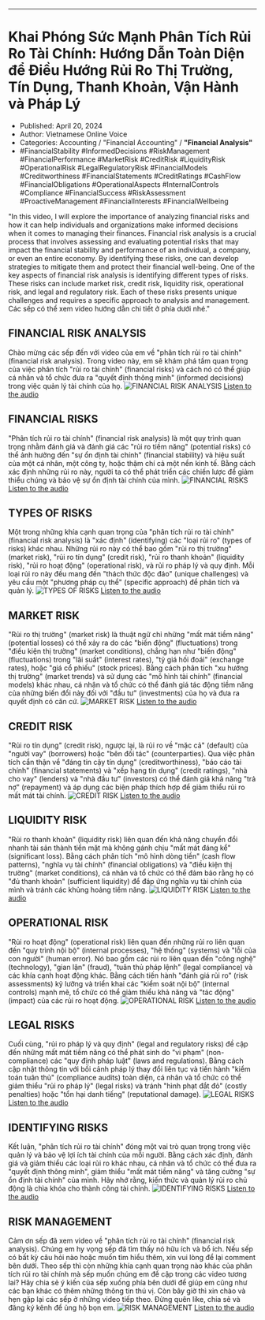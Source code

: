 
---

# Khai Phóng Sức Mạnh Phân Tích Rủi Ro Tài Chính: Hướng Dẫn Toàn Diện để Điều Hướng Rủi Ro Thị Trường, Tín Dụng, Thanh Khoản, Vận Hành và Pháp Lý

- Published: April 20, 2024
- Author: Vietnamese Online Voice
- Categories: Accounting / "Financial Accounting" / **"Financial Analysis"**
- #FinancialStability #InformedDecisions #RiskManagement #FinancialPerformance #MarketRisk #CreditRisk #LiquidityRisk #OperationalRisk #LegalRegulatoryRisk #FinancialModels #Creditworthiness #FinancialStatements #CreditRatings #CashFlow #FinancialObligations #OperationalAspects #InternalControls #Compliance #FinancialSuccess #RiskAssessment #ProactiveManagement #FinancialInterests #FinancialWellbeing

"In this video, I will explore the importance of analyzing financial risks and how it can help individuals and organizations make informed decisions when it comes to managing their finances. Financial risk analysis is a crucial process that involves assessing and evaluating potential risks that may impact the financial stability and performance of an individual, a company, or even an entire economy. By identifying these risks, one can develop strategies to mitigate them and protect their financial well-being. One of the key aspects of financial risk analysis is identifying different types of risks. These risks can include market risk, credit risk, liquidity risk, operational risk, and legal and regulatory risk. Each of these risks presents unique challenges and requires a specific approach to analysis and management. Các sếp có thể xem video hướng dẫn chi tiết ở phía dưới nhé."


## FINANCIAL RISK ANALYSIS

Chào mừng các sếp đến với video của em về "phân tích rủi ro tài chính" (financial risk analysis). Trong video này, em sẽ khám phá tầm quan trọng của việc phân tích "rủi ro tài chính" (financial risks) và cách nó có thể giúp cá nhân và tổ chức đưa ra "quyết định thông minh" (informed decisions) trong việc quản lý tài chính của họ.
![FINANCIAL RISK ANALYSIS](https://http-archiver-apis-production-80.schnworks.com/storage/images/transitions/2024-04-20/transition-11820667285-Montserrat-Regular-7B1FA2.jpg)
[Listen to the audio](https://http-archiver-apis-production-80.schnworks.com/storage/audio/file-27552853371.mp3)



## FINANCIAL RISKS

"Phân tích rủi ro tài chính" (financial risk analysis) là một quy trình quan trọng nhằm đánh giá và đánh giá các "rủi ro tiềm năng" (potential risks) có thể ảnh hưởng đến "sự ổn định tài chính" (financial stability) và hiệu suất của một cá nhân, một công ty, hoặc thậm chí cả một nền kinh tế. Bằng cách xác định những rủi ro này, người ta có thể phát triển các chiến lược để giảm thiểu chúng và bảo vệ sự ổn định tài chính của mình.
![FINANCIAL RISKS](https://http-archiver-apis-production-80.schnworks.com/storage/images/transitions/2024-04-20/transition-13559397486-Montserrat-SemiBold-4A148C.jpg)
[Listen to the audio](https://http-archiver-apis-production-80.schnworks.com/storage/audio/file-24976815141.mp3)



## TYPES OF RISKS

Một trong những khía cạnh quan trọng của "phân tích rủi ro tài chính" (financial risk analysis) là "xác định" (identifying) các "loại rủi ro" (types of risks) khác nhau. Những rủi ro này có thể bao gồm "rủi ro thị trường" (market risk), "rủi ro tín dụng" (credit risk), "rủi ro thanh khoản" (liquidity risk), "rủi ro hoạt động" (operational risk), và rủi ro pháp lý và quy định. Mỗi loại rủi ro này đều mang đến "thách thức độc đáo" (unique challenges) và yêu cầu một "phương pháp cụ thể" (specific approach) để phân tích và quản lý.
![TYPES OF RISKS](https://http-archiver-apis-production-80.schnworks.com/storage/images/transitions/2024-04-20/transition-7214174708-Montserrat-Medium-7B1FA2.jpg)
[Listen to the audio](https://http-archiver-apis-production-80.schnworks.com/storage/audio/file-54442955797.mp3)



## MARKET RISK

"Rủi ro thị trường" (market risk) là thuật ngữ chỉ những "mất mát tiềm năng" (potential losses) có thể xảy ra do các "biến động" (fluctuations) trong "điều kiện thị trường" (market conditions), chẳng hạn như "biến động" (fluctuations) trong "lãi suất" (interest rates), "tỷ giá hối đoái" (exchange rates), hoặc "giá cổ phiếu" (stock prices). Bằng cách phân tích "xu hướng thị trường" (market trends) và sử dụng các "mô hình tài chính" (financial models) khác nhau, cá nhân và tổ chức có thể đánh giá tác động tiềm năng của những biến đổi này đối với "đầu tư" (investments) của họ và đưa ra quyết định có căn cứ.
![MARKET RISK](https://http-archiver-apis-production-80.schnworks.com/storage/images/transitions/2024-04-20/transition-35366703087-Montserrat-ExtraBold-673AB7.jpg)
[Listen to the audio](https://http-archiver-apis-production-80.schnworks.com/storage/audio/file-1211497040.mp3)



## CREDIT RISK

"Rủi ro tín dụng" (credit risk), ngược lại, là rủi ro về "mặc cả" (default) của "người vay" (borrowers) hoặc "bên đối tác" (counterparties). Qua việc phân tích cẩn thận về "đáng tin cậy tín dụng" (creditworthiness), "báo cáo tài chính" (financial statements) và "xếp hạng tín dụng" (credit ratings), "nhà cho vay" (lenders) và "nhà đầu tư" (investors) có thể đánh giá khả năng "trả nợ" (repayment) và áp dụng các biện pháp thích hợp để giảm thiểu rủi ro mất mát tài chính.
![CREDIT RISK](https://http-archiver-apis-production-80.schnworks.com/storage/images/transitions/2024-04-20/transition-14905243864-Montserrat-Medium-880E4F.jpg)
[Listen to the audio](https://http-archiver-apis-production-80.schnworks.com/storage/audio/file-45494041894.mp3)



## LIQUIDITY RISK

"Rủi ro thanh khoản" (liquidity risk) liên quan đến khả năng chuyển đổi nhanh tài sản thành tiền mặt mà không gánh chịu "mất mát đáng kể" (significant loss). Bằng cách phân tích "mô hình dòng tiền" (cash flow patterns), "nghĩa vụ tài chính" (financial obligations) và "điều kiện thị trường" (market conditions), cá nhân và tổ chức có thể đảm bảo rằng họ có "đủ thanh khoản" (sufficient liquidity) để đáp ứng nghĩa vụ tài chính của mình và tránh các khủng hoảng tiềm năng.
![LIQUIDITY RISK](https://http-archiver-apis-production-80.schnworks.com/storage/images/transitions/2024-04-20/transition-35117180123-Montserrat-Thin-1A237E.jpg)
[Listen to the audio](https://http-archiver-apis-production-80.schnworks.com/storage/audio/file-26595298374.mp3)



## OPERATIONAL RISK

"Rủi ro hoạt động" (operational risk) liên quan đến những rủi ro liên quan đến "quy trình nội bộ" (internal processes), "hệ thống" (systems) và "lỗi của con người" (human error). Nó bao gồm các rủi ro liên quan đến "công nghệ" (technology), "gian lận" (fraud), "tuân thủ pháp lệnh" (legal compliance) và các khía cạnh hoạt động khác. Bằng cách tiến hành "đánh giá rủi ro" (risk assessments) kỹ lưỡng và triển khai các "kiểm soát nội bộ" (internal controls) mạnh mẽ, tổ chức có thể giảm thiểu khả năng và "tác động" (impact) của các rủi ro hoạt động.
![OPERATIONAL RISK](https://http-archiver-apis-production-80.schnworks.com/storage/images/transitions/2024-04-20/transition--27037345298-Montserrat-Medium-283593.jpg)
[Listen to the audio](https://http-archiver-apis-production-80.schnworks.com/storage/audio/file-202590618.mp3)



## LEGAL RISKS

Cuối cùng, "rủi ro pháp lý và quy định" (legal and regulatory risks) đề cập đến những mất mát tiềm năng có thể phát sinh do "vi phạm" (non-compliance) các "quy định pháp luật" (laws and regulations). Bằng cách cập nhật thông tin với bối cảnh pháp lý thay đổi liên tục và tiến hành "kiểm toán tuân thủ" (compliance audits) toàn diện, cá nhân và tổ chức có thể giảm thiểu "rủi ro pháp lý" (legal risks) và tránh "hình phạt đắt đỏ" (costly penalties) hoặc "tổn hại danh tiếng" (reputational damage).
![LEGAL RISKS](https://http-archiver-apis-production-80.schnworks.com/storage/images/transitions/2024-04-20/transition-52860784324-Montserrat-Regular-1A237E.jpg)
[Listen to the audio](https://http-archiver-apis-production-80.schnworks.com/storage/audio/file-36444906773.mp3)



## IDENTIFYING RISKS

Kết luận, "phân tích rủi ro tài chính" đóng một vai trò quan trọng trong việc quản lý và bảo vệ lợi ích tài chính của mỗi người. Bằng cách xác định, đánh giá và giảm thiểu các loại rủi ro khác nhau, cá nhân và tổ chức có thể đưa ra "quyết định thông minh", giảm thiểu "mất mát tiềm năng" và tăng cường "sự ổn định tài chính" của mình. Hãy nhớ rằng, kiến thức và quản lý rủi ro chủ động là chìa khóa cho thành công tài chính.
![IDENTIFYING RISKS](https://http-archiver-apis-production-80.schnworks.com/storage/images/transitions/2024-04-20/transition--20021296699-Montserrat-Thin-9C27B0.jpg)
[Listen to the audio](https://http-archiver-apis-production-80.schnworks.com/storage/audio/file-38373279955.mp3)



## RISK MANAGEMENT

Cảm ơn sếp đã xem video về "phân tích rủi ro tài chính" (financial risk analysis). Chúng em hy vọng sếp đã tìm thấy nó hữu ích và bổ ích. Nếu sếp có bất kỳ câu hỏi nào hoặc muốn tìm hiểu thêm, xin vui lòng để lại comment bên dưới. Theo sếp thì còn những khía cạnh quan trọng nào khác của phân tích rủi ro tài chính mà sếp muốn chúng em đề cập trong các video tương lai? Hãy chia sẻ ý kiến của sếp xuống phía bên dưới để giúp em cũng như các bạn khác có thêm những thông tin thú vị. Còn bây giờ thì xin chào và hẹn gặp lại các sếp ở những video tiếp theo. Đừng quên like, chia sẻ và đăng ký kênh để ủng hộ bọn em.
![RISK MANAGEMENT](https://http-archiver-apis-production-80.schnworks.com/storage/images/transitions/2024-04-20/transition--8628992649-Montserrat-Medium-673AB7.jpg)
[Listen to the audio](https://http-archiver-apis-production-80.schnworks.com/storage/audio/file-56117609148.mp3)

